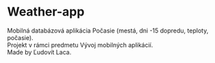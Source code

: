 # Weather-app
Mobilná databázová aplikácia Počasie (mestá, dni -15 dopredu, teploty, počasie).<br />
Projekt v rámci predmetu Vývoj mobilných aplikácií.<br />
Made by Ľudovít Laca.
